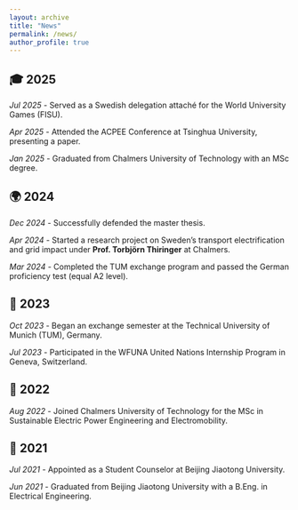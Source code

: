 ```yaml
---
layout: archive
title: "News"
permalink: /news/
author_profile: true
---
```


## 🎓 2025
*Jul 2025* - Served as a Swedish delegation attaché for the World University Games (FISU).

*Apr 2025* - Attended the ACPEE Conference at Tsinghua University, presenting a paper.

*Jan 2025* - Graduated from Chalmers University of Technology with an MSc degree.

## 🌍 2024
*Dec 2024* - Successfully defended the master thesis.

*Apr 2024* - Started a research project on Sweden’s transport electrification and grid impact under **Prof. Torbjörn Thiringer** at Chalmers.

*Mar 2024* - Completed the TUM exchange program and passed the German proficiency test (equal A2 level).

## 📘 2023
*Oct 2023* - Began an exchange semester at the Technical University of Munich (TUM), Germany.

*Jul 2023* - Participated in the WFUNA United Nations Internship Program in Geneva, Switzerland.

## 🏫 2022
*Aug 2022* - Joined Chalmers University of Technology for the MSc in Sustainable Electric Power Engineering and Electromobility.

## 🎯 2021
*Jul 2021* - Appointed as a Student Counselor at Beijing Jiaotong University.

*Jun 2021* - Graduated from Beijing Jiaotong University with a B.Eng. in Electrical Engineering.


















